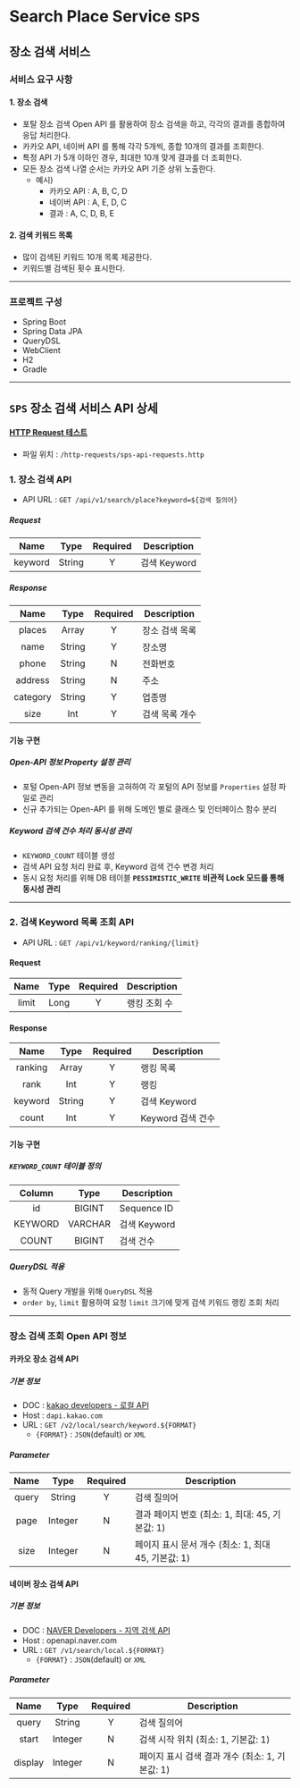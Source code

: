 # Search Place Service <small>SPS</small>
## 장소 검색 서비스
### 서비스 요구 사항
#### 1. 장소 검색
- 포탈 장소 검색 Open API 를 활용하여 장소 검색을 하고, 각각의 결과를 종합하여 응답 처리한다.
- 카카오 API, 네이버 API 를 통해 각각 5개씩, 종합 10개의 결과를 조회한다.
- 특정 API 가 5개 이하인 경우, 최대한 10개 맞게 결과를 더 조회한다.
- 모든 장소 검색 나열 순서는 카카오 API 기준 상위 노출한다.
  - 예시)
    - 카카오 API : A, B, C, D
    - 네이버 API : A, E, D, C
    - 결과 : A, C, D, B, E

#### 2. 검색 키워드 목록
- 많이 검색된 키워드 10개 목록 제공한다.
- 키워드별 검색된 횟수 표시한다.

---

### 프로젝트 구성
- Spring Boot
- Spring Data JPA
- QueryDSL
- WebClient
- H2
- Gradle

---

## `SPS` 장소 검색 서비스 API 상세
#### [HTTP Request 테스트](./http-requests/sps-api-requests.http)
- 파일 위치 : `/http-requests/sps-api-requests.http`

### 1. 장소 검색 API
- API URL : `GET /api/v1/search/place?keyword=${검색 질의어}`

##### Request
|  Name   |  Type  | Required | Description |
|:-------:|:------:|:--------:|-------------|
| keyword | String |    Y     | 검색 Keyword  |

##### Response
|   Name   |  Type  | Required | Description |
|:--------:|:------:|:--------:|-------------|
|  places  | Array  |    Y     | 장소 검색 목록    |
|   name   | String |    Y     | 장소명         |
|  phone   | String |    N     | 전화번호        |
| address  | String |    N     | 주소          |
| category | String |    Y     | 업종명         |
|   size   |  Int   |    Y     | 검색 목록 개수    |

#### 기능 구현
##### Open-API 정보 Property 설정 관리
- 포털 Open-API 정보 변동을 고혀하여 각 포털의 API 정보를 `Properties` 설정 파일로 관리
- 신규 추가되는 Open-API 를 위해 도메인 별로 클래스 및 인터페이스 함수 분리

##### Keyword 검색 건수 처리 동시성 관리
- `KEYWORD_COUNT` 테이블 생성
- 검색 API 요청 처리 완료 후, Keyword 검색 건수 변경 처리
- 동시 요청 처리를 위해 DB 테이블 **`PESSIMISTIC_WRITE` 비관적 Lock 모드를 통해 동시성 관리**

---

### 2. 검색 Keyword 목록 조회 API
- API URL : `GET /api/v1/keyword/ranking/{limit}`

#### Request
| Name  | Type | Required | Description |
|:-----:|:----:|:--------:|-------------|
| limit | Long |    Y     | 랭킹 조회 수     |

#### Response
|  Name   |  Type  | Required | Description   |
|:-------:|:------:|:--------:|---------------|
| ranking | Array  |    Y     | 랭킹 목록         |
|  rank   |  Int   |    Y     | 랭킹            |
| keyword | String |    Y     | 검색 Keyword    |
|  count  |  Int   |    Y     | Keyword 검색 건수 |

#### 기능 구현
##### `KEYWORD_COUNT` 테이블 정의
| Column  |  Type   | Description |
|:-------:|:-------:|-------------|
|   id    | BIGINT  | Sequence ID |
| KEYWORD | VARCHAR | 검색 Keyword  |
|  COUNT  | BIGINT  | 검색 건수       |

##### QueryDSL 적용
- 동적 Query 개발을 위해 `QueryDSL` 적용
- `order by`, `limit` 활용하여 요청 `limit` 크기에 맞게 검색 키워드 랭킹 조회 처리

---

### 장소 검색 조회 Open API 정보
#### 카카오 장소 검색 API
##### 기본 정보
- DOC : [kakao developers - 로컬 API](https://developers.kakao.com/docs/latest/ko/local/dev-guide#search-by-keyword)
- Host : `dapi.kakao.com`
- URL : `GET /v2/local/search/keyword.${FORMAT}`
  - `{FORMAT}` : `JSON`(default) or `XML`

##### Parameter
| Name  |  Type   | Required | Description                         |
|:-----:|:-------:|:--------:|-------------------------------------|
| query | String  |    Y     | 검색 질의어                              |
| page  | Integer |    N     | 결과 페이지 번호 (최소: 1, 최대: 45, 기본값: 1)   |
| size  | Integer |    N     | 페이지 표시 문서 개수 (최소: 1, 최대 45, 기본값: 1) |

#### 네이버 장소 검색 API
##### 기본 정보
- DOC : [NAVER Developers - 지역 검색 API](https://developers.naver.com/docs/serviceapi/search/local/local.md#%EC%A7%80%EC%97%AD)
- Host : openapi.naver.com
- URL : `GET /v1/search/local.${FORMAT}`
  - `{FORMAT}` : `JSON`(default) or `XML`

##### Parameter
|  Name   |  Type   | Required | Description                     |
|:-------:|:-------:|:--------:|---------------------------------|
|  query  | String  |    Y     | 검색 질의어                          |
|  start  | Integer |    N     | 검색 시작 위치 (최소: 1, 기본값: 1)        |
| display | Integer |    N     | 페이지 표시 검색 결과 개수 (최소: 1, 기본값: 1) |